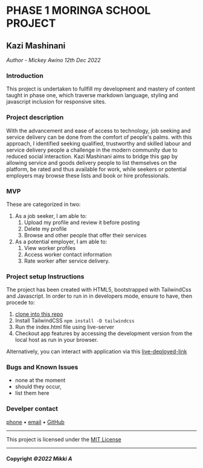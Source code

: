 # PHASE 1 MORINGA SCHOOL PROJECT
## Kazi Mashinani

*Author - Mickey Awino*
*12th Dec 2022*

### Introduction

This  project is undertaken to fullfill my development and mastery of content taught in phase one, which traverse markdown language, styling and javascript inclusion for responsive sites.

### Project description

With the advancement and ease of access to technology, job seeking and service delivery can be done from the comfort of people's palms.
with this approach, I identified seeking qualified, trustworthy and skilled labour and service delivery people a challenge in the modern community due to reduced social interaction. Kazi Mashinani aims to bridge this gap by allowing service and goods delivery people to list themselves on the platform, be rated and thus available for work, while seekers or potential employers may browse these lists and book or hire professionals.

### MVP
These are categorized in two:

1. As a job seeker, I am able to:
    1. Upload my profile and review it before posting
    1. Delete my profile
    1. Browse and other people that offer their services
1. As a potential employer, I am able to:
    1. View worker profiles
    1. Access worker contact information
    1. Rate worker after service delivery.

### Project setup Instructions
The project has been created with HTML5, bootstrapped with TailwindCss and Javascript.
In order to run in in developers mode, ensure to have, then procede to:
1. [clone into this repo](https://github.com/Mickey254-ja/phaseI-final-project.git)
1. Install TailwindCSS 
    `npm install -D tailwindcss`
1. Run the index.html file using live-server
1. Checkout app features by accessing the development version from the local host as run in your browser.

Alternatively, you can interact with application via this [live-deployed-link]()

### Bugs and Known Issues
* none at the moment
* should they occur,
* list them here

### Develper contact

[phone](wa.me/254716831819) •  [email](mickey.awino@student.moringaschool.com) •  [GitHub](https://github.com/Mickey254-ja)

---

This project is licensed under the [MIT License](https://github.com/Mickey254-ja/phaseI-final-project/blob/main/LICENSE)

---

#### Copyright *©2022 Mikki A*

